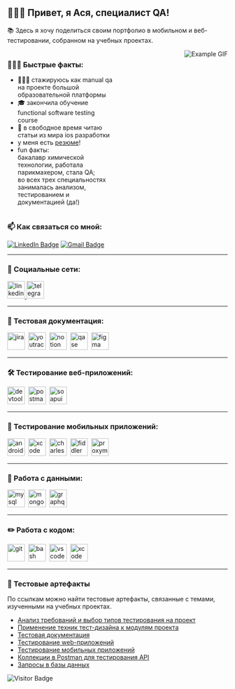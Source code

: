 ## 🙋🏼‍♀️ Привет, я Ася, специалист QA!

📚 Здесь я хочу поделиться своим портфолио в мобильном и веб-тестировании, собранном на учебных проектах. 

<div style="display: flex;">

<div style="flex: 100%; padding-right: 10px;">
    
### 🏃🏼‍♀️ Быстрые факты:

- 👩🏼‍💻 стажируюсь как manual qa на проекте большой образовательной платформы
- 🎓 закончила обучение functional software testing course
-  в свободное время читаю статьи из мира ios разработки
- у меня есть [резюме](https://drive.google.com/file/d/1RdAP8rB6F9BQltjZ7MCRtXHgnlACdnQ8/view?usp=drive_link)!
- fun факты: </br>
        бакалавр химической технологии, работала парикмахером, стала QA; </br>
        во всех трех специальностях занималась анализом, тестированием и документацией (да!)
  
  
</div>

<div style="flex: 100%; text-align: right; padding-left: 10px;">

<img src="https://media1.tenor.com/m/IEVGZZF4TIAAAAAC/%D0%BF%D0%B5%D1%87%D0%B0%D1%82%D0%B0%D1%8E-%D0%BA%D0%BE%D1%82.gif" alt="Example GIF" style="max-width: 100%; height: auto;">

</div>

</div>

### 📫 Как связаться со мной: 

[![LinkedIn Badge](https://img.shields.io/badge/-@asyawrr-blue?style=flat&logo=LinkedIn&logoColor=white)](https://www.linkedin.com/in/anastasiiasherstniuk/) [![Gmail Badge](https://img.shields.io/badge/-Gmail-red?style=flat&logo=Gmail&logoColor=white)](mailto:asia.kondairy@gmail.com)

---

### 🤝 Социальные сети:

  <div id="badges">
    <a href="https://www.linkedin.com/" target="_blank">
      <img src="https://cdn-icons-png.flaticon.com/512/2504/2504799.png" width="40" height="40" alt="linkedin" />
    </a>
    <a href="https://t.me/asyawrr" target="_blank">
      <img src="https://cdn-icons-png.flaticon.com/512/2111/2111646.png" width="40" height="40" alt="telegram" />
    </a>
  </div>

---

### 📁 Тестовая документация:

<div>
  <img src="https://cdn.jsdelivr.net/gh/devicons/devicon/icons/jira/jira-original.svg" title="jira" alt="jira" width="40" height="40"/>&nbsp
  <img src="https://upload.wikimedia.org/wikipedia/commons/thumb/8/8d/YouTrack_Icon.svg/1024px-YouTrack_Icon.svg.png?20200803082248" title="youtrack" alt="youtrack" width="40" height="40"/>&nbsp
  <img src="https://upload.wikimedia.org/wikipedia/commons/e/e9/Notion-logo.svg" title="notion" alt="notion" width="40" height="40"/>&nbsp
  <img src="https://luna1.co/eb0187.png" title="qase" alt="qase" width="40" height="40"/>&nbsp
  <img src="https://cdn.jsdelivr.net/gh/devicons/devicon/icons/figma/figma-original.svg" title="figma" alt="figma" width="40" height="40"/>&nbsp
</div>

---

### 🛠 Тестирование веб-приложений:

<div>
  <img src="https://d33wubrfki0l68.cloudfront.net/38b5c953a4667366685d55db55d057c86db1fc54/a0fdc/static/acae6b24d940347661ca901ea07f47c1/chrome-dev-logo-icon.png" title="devtools" alt="devtools" width="40" height="40"/>&nbsp
  <img src="https://seeklogo.com/images/P/postman-logo-0087CA0D15-seeklogo.com.png" title="postman" alt="postman" width="40" height="40"/>&nbsp
  <img src="https://static0.smartbear.co/smartbearbrand/media/images/home/soapui-icon.svg" title="soapui" alt="soapui" width="40" height="40"/>&nbsp
</div>

---

### 📱 Тестирование мобильных приложений:

<div>
  <img src="https://cdn.jsdelivr.net/gh/devicons/devicon/icons/androidstudio/androidstudio-original.svg" title="android-studio" alt="android-studio" width="40" height="40"/>&nbsp
  <img src="https://cdn.jsdelivr.net/gh/devicons/devicon/icons/xcode/xcode-original.svg" title="xcode" alt="xcode" width="40" height="40"/>&nbsp
  <img src="https://cdn.icon-icons.com/icons2/3053/PNG/512/charles_proxy_macos_bigsur_icon_190302.png" title="charles-proxy" alt="charles-proxy" width="40" height="40"/>&nbsp
  <img src="https://www.megaleechers.com/storage/Fiddler-Everywhere-Icon.png" title="fiddler" alt="fiddler" width="40" height="40"/>&nbsp
  <img src="https://pbs.twimg.com/profile_images/1589614420766126080/slAIVDtr_400x400.jpg" title="proxyman" alt="proxyman" width="40" height="40"/>&nbsp
</div>


---

### 💾 Работа с данными:

<div>
  <img src="https://cdn.jsdelivr.net/gh/devicons/devicon/icons/mysql/mysql-original.svg" title="mysql" alt="mysql" width="40" height="40"/>&nbsp
  <img src="https://cdn.jsdelivr.net/gh/devicons/devicon/icons/mongodb/mongodb-original.svg" title="mongodb" alt="mongodb" width="40" height="40"/>&nbsp
  <img src="https://upload.wikimedia.org/wikipedia/commons/1/17/GraphQL_Logo.svg" title="graphql" alt="graphql" width="40" height="40"/>&nbsp
</div>

---

### ✏️ Работа с кодом:

<div>
  <img src="https://cdn.jsdelivr.net/gh/devicons/devicon/icons/git/git-original.svg" title="git" alt="git" width="40" height="40"/>&nbsp
  <img src="https://upload.wikimedia.org/wikipedia/commons/thumb/4/4b/Bash_Logo_Colored.svg/1024px-Bash_Logo_Colored.svg.png?20180723054350" title="bash" alt="bash" width="40" height="40"/>&nbsp
  <img src="https://cdn.jsdelivr.net/gh/devicons/devicon/icons/vscode/vscode-original.svg" title="vscode" alt="vscode" width="40" height="40"/>&nbsp
  <img src="https://upload.wikimedia.org/wikipedia/ru/0/0c/Xcode_icon.png" title="xcode" alt="xcode" width="40" height="40"/>&nbsp
  
</div>

---

### 📝 Тестовые артефакты

По ссылкам можно найти тестовые артефакты, связанные с темами, изученными на учебных проектах.
- [Анализ требований и выбор типов тестирования на проект](https://github.com/asyawrr/theory)
- [Применение техник тест-дизайна к модулям проекта](https://github.com/asyawrr/design)
- [Тестовая документация](https://github.com/asyawrr/docs)
- [Тестирование web-приложений](https://github.com/asyawrr/web)
- [Тестирование мобильных приложений](https://github.com/asyawrr/mobile)
- [Коллекции в Postman для тестирования API](https://github.com/asyawrr/api)
- [Запросы в базы данных](https://github.com/asyawrr/database)


<!-- ### 💻 Пройденные курсы:

| Курсы                                                           | Дата              |
| ----------------------------------------------------------------| :---------------: |
| netology.ru/Старт в программировании                            | 02/2022 - 03/2022 |

--- -->

![Visitor Badge](https://visitor-badge.laobi.icu/badge?page_id=testrusau)
